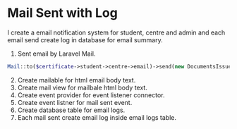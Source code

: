 # Mail Sent with Log

I create a email notification system for student, centre and admin and each email send create log in database for email summary.

1. Sent email by Laravel Mail.
```php
Mail::to($certificate->student->centre->email)->send(new DocumentsIssued($certificate, $admitCard, $registrationLetter));
```
2. Create mailable for html email body text.
3. Create mail view for mailbale html body text.
4. Create event provider for event listener connector.
5. Create event listner for mail sent event.
6. Create database table for email logs.
7. Each mail sent create email log inside email logs table.